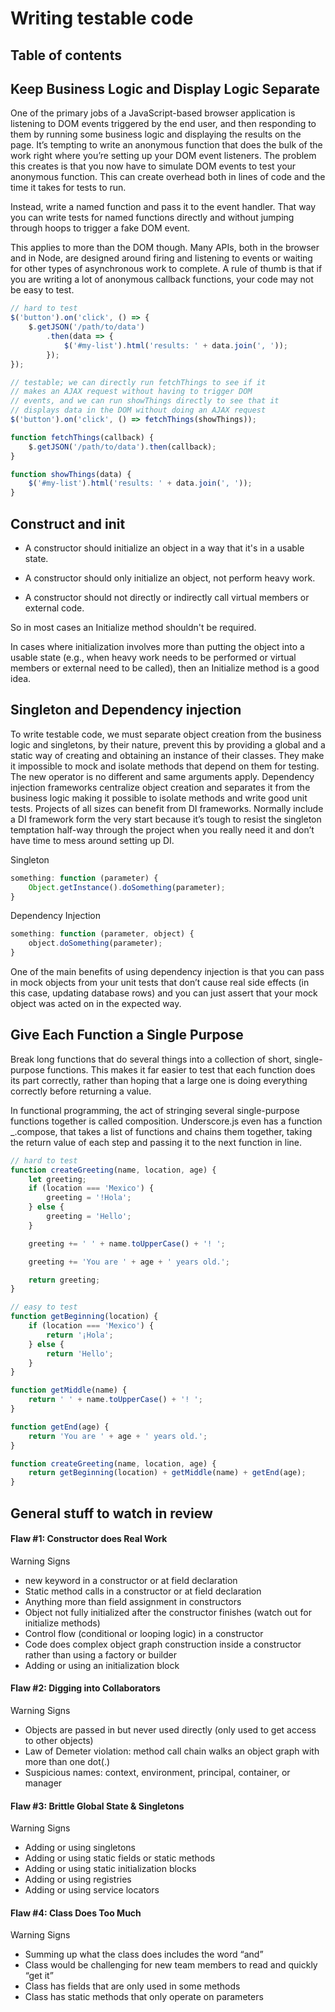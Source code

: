 # Writing testable code

## Table of contents

## Keep Business Logic and Display Logic Separate

One of the primary jobs of a JavaScript-based browser application is listening to DOM events triggered by the end user, and then responding to them by running some business logic and displaying the results on the page. It’s tempting to write an anonymous function that does the bulk of the work right where you’re setting up your DOM event listeners. The problem this creates is that you now have to simulate DOM events to test your anonymous function. This can create overhead both in lines of code and the time it takes for tests to run.

Instead, write a named function and pass it to the event handler. That way you can write tests for named functions directly and without jumping through hoops to trigger a fake DOM event.

This applies to more than the DOM though. Many APIs, both in the browser and in Node, are designed around firing and listening to events or waiting for other types of asynchronous work to complete. A rule of thumb is that if you are writing a lot of anonymous callback functions, your code may not be easy to test.


```javascript
// hard to test
$('button').on('click', () => {
    $.getJSON('/path/to/data')
        .then(data => {
            $('#my-list').html('results: ' + data.join(', '));
        });
});

// testable; we can directly run fetchThings to see if it
// makes an AJAX request without having to trigger DOM
// events, and we can run showThings directly to see that it
// displays data in the DOM without doing an AJAX request
$('button').on('click', () => fetchThings(showThings));

function fetchThings(callback) {
    $.getJSON('/path/to/data').then(callback);
}

function showThings(data) {
    $('#my-list').html('results: ' + data.join(', '));
}
```

## Construct and init

* A constructor should initialize an object in a way that it's in a usable state.

* A constructor should only initialize an object, not perform heavy work.

* A constructor should not directly or indirectly call virtual members or external code.

So in most cases an Initialize method shouldn't be required.

In cases where initialization involves more than putting the object into a usable state (e.g., when heavy work needs to be performed or virtual members or external need to be called), then an Initialize method is a good idea.


## Singleton and Dependency injection

To write testable code, we must separate object creation from the business logic and singletons, by their nature, prevent this by providing a global and a static way of creating and obtaining an instance of their classes. They make it impossible to mock and isolate methods that depend on them for testing. The new operator is no different and same arguments apply. Dependency injection frameworks centralize object creation and separates it from the business logic making it possible to isolate methods and write good unit tests. Projects of all sizes can benefit from DI frameworks. Normally include a DI framework form the very start because it’s tough to resist the singleton temptation half-way through the project when you really need it and don’t have time to mess around setting up DI.

Singleton
```javascript
something: function (parameter) {
    Object.getInstance().doSomething(parameter);
}
```

Dependency Injection
```javascript
something: function (parameter, object) {
    object.doSomething(parameter);
}
```

One of the main benefits of using dependency injection is that you can pass in mock objects from your unit tests that don’t cause real side effects (in this case, updating database rows) and you can just assert that your mock object was acted on in the expected way.

## Give Each Function a Single Purpose

Break long functions that do several things into a collection of short, single-purpose functions. This makes it far easier to test that each function does its part correctly, rather than hoping that a large one is doing everything correctly before returning a value.

In functional programming, the act of stringing several single-purpose functions together is called composition. Underscore.js even has a function _.compose, that takes a list of functions and chains them together, taking the return value of each step and passing it to the next function in line.

```javascript
// hard to test
function createGreeting(name, location, age) {
    let greeting;
    if (location === 'Mexico') {
        greeting = '!Hola';
    } else {
        greeting = 'Hello';
    }

    greeting += ' ' + name.toUpperCase() + '! ';

    greeting += 'You are ' + age + ' years old.';

    return greeting;
}

// easy to test
function getBeginning(location) {
    if (location === 'Mexico') {
        return '¡Hola';
    } else {
        return 'Hello';
    }
}

function getMiddle(name) {
    return ' ' + name.toUpperCase() + '! ';
}

function getEnd(age) {
    return 'You are ' + age + ' years old.';
}

function createGreeting(name, location, age) {
    return getBeginning(location) + getMiddle(name) + getEnd(age);
}
```


## General stuff to watch in review

#### Flaw #1: Constructor does Real Work

Warning Signs

* new keyword in a constructor or at field declaration
* Static method calls in a constructor or at field declaration
* Anything more than field assignment in constructors
* Object not fully initialized after the constructor finishes (watch out for initialize methods)
* Control flow (conditional or looping logic) in a constructor
* Code does complex object graph construction inside a constructor rather than using a factory or builder
* Adding or using an initialization block

#### Flaw #2: Digging into Collaborators

Warning Signs

* Objects are passed in but never used directly (only used to get access to other objects)
* Law of Demeter violation: method call chain walks an object graph with more than one dot(.)
* Suspicious names: context, environment, principal, container, or manager

#### Flaw #3: Brittle Global State & Singletons

Warning Signs

* Adding or using singletons
* Adding or using static fields or static methods
* Adding or using static initialization blocks
* Adding or using registries
* Adding or using service locators

#### Flaw #4: Class Does Too Much

Warning Signs

* Summing up what the class does includes the word “and”
* Class would be challenging for new team members to read and quickly “get it”
* Class has fields that are only used in some methods
* Class has static methods that only operate on parameters